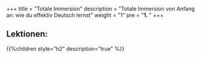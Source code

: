 +++
title = "Totale Immersion"
description = "Totale Immersion von Anfang an: wie du effektiv Deutsch lernst"
weight = "1"
pre = "<b>1. </b>"
+++

## Lektionen:

{{%children style="h2" description="true" %}}